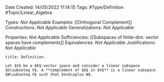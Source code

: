 <div class="topSpace"></div>

Date Created: 14/05/2022 11:14:15
Tags: #Type/Definition #Topic/Linear_Algebra

Types: <i>Not Applicable</i>
Examples: [[Orthogonal Complement]]
Constructions: <i>Not Applicable</i>
Generalizations: <i>Not Applicable</i>

Properties: <i>Not Applicable</i>
Sufficiencies: [[Subspaces of finite-dim. vector spaces have complements]]
Equivalences: <i>Not Applicable</i>
Justifications: <i>Not Applicable</i>

``` ad-Definition
title: Definition.

Let $V$ be a $K$-vector space and consider a linear subspace $U\subseteq V$. A **complement of $U$ in $V$** is a linear subspace $W\subseteq V$ such that $V=U\oplus W$.

```
